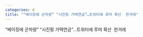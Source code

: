 ```yaml
---
categories: d
title: "“베이징에 군차량” “시진핑 가택연금”…트위터에 루머 확산  한겨레"
---
```

“베이징에 군차량” “시진핑 가택연금”…트위터에 루머 확산&nbsp;&nbsp;한겨레